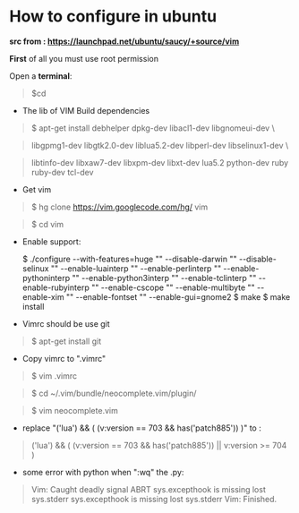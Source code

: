 # How to configure in ubuntu


**__src from : https://launchpad.net/ubuntu/saucy/+source/vim__**

__First__ of all you must use root permission

Open a __terminal__:
> $cd

- The lib of VIM Build dependencies

> $ apt-get install debhelper dpkg-dev libacl1-dev libgnomeui-dev \

>    libgpmg1-dev libgtk2.0-dev liblua5.2-dev libperl-dev libselinux1-dev \
 
>    libtinfo-dev libxaw7-dev libxpm-dev libxt-dev lua5.2 python-dev ruby ruby-dev tcl-dev

- Get vim

> $ hg clone https://vim.googlecode.com/hg/ vim

> $ cd vim

- Enable support:
    
    $ ./configure --with-features=huge "\"
                  --disable-darwin "\"
                  --disable-selinux "\" 
                  --enable-luainterp "\" 
                  --enable-perlinterp "\" 
                  --enable-pythoninterp "\" 
                  --enable-python3interp "\" 
                  --enable-tclinterp "\"
                  --enable-rubyinterp "\"
                  --enable-cscope "\"
                  --enable-multibyte "\"
                  --enable-xim "\"
                  --enable-fontset "\"
                  --enable-gui=gnome2
    $ make
    $ make install
    
- Vimrc should be use git

> $ apt-get install git

- Copy vimrc to ".vimrc"

> $ vim .vimrc


> $ cd ~/.vim/bundle/neocomplete.vim/plugin/

> $ vim neocomplete.vim

- replace "('lua') && ( (v:version == 703 && has('patch885')) )" to :

> ('lua') && ( (v:version == 703 && has('patch885')) || v:version >= 704 )

- some error with python when ":wq" the .py:

>  Vim: Caught deadly signal ABRT
sys.excepthook is missing
lost sys.stderr
sys.excepthook is missing
lost sys.stderr
Vim: Finished.
